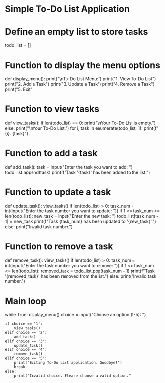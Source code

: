 # Simple To-Do List Application

# Define an empty list to store tasks
todo_list = []

# Function to display the menu options
def display_menu():
    print("\nTo-Do List Menu:")
    print("1. View To-Do List")
    print("2. Add a Task")
    print("3. Update a Task")
    print("4. Remove a Task")
    print("5. Exit")

# Function to view tasks
def view_tasks():
    if len(todo_list) == 0:
        print("\nYour To-Do List is empty.")
    else:
        print("\nYour To-Do List:")
        for i, task in enumerate(todo_list, 1):
            print(f"{i}. {task}")

# Function to add a task
def add_task():
    task = input("Enter the task you want to add: ")
    todo_list.append(task)
    print(f"Task '{task}' has been added to the list.")

# Function to update a task
def update_task():
    view_tasks()
    if len(todo_list) > 0:
        task_num = int(input("Enter the task number you want to update: "))
        if 1 <= task_num <= len(todo_list):
            new_task = input("Enter the new task: ")
            todo_list[task_num - 1] = new_task
            print(f"Task {task_num} has been updated to '{new_task}'.")
        else:
            print("Invalid task number.")

# Function to remove a task
def remove_task():
    view_tasks()
    if len(todo_list) > 0:
        task_num = int(input("Enter the task number you want to remove: "))
        if 1 <= task_num <= len(todo_list):
            removed_task = todo_list.pop(task_num - 1)
            print(f"Task '{removed_task}' has been removed from the list.")
        else:
            print("Invalid task number.")

# Main loop
while True:
    display_menu()
    choice = input("Choose an option (1-5): ")
    
    if choice == '1':
        view_tasks()
    elif choice == '2':
        add_task()
    elif choice == '3':
        update_task()
    elif choice == '4':
        remove_task()
    elif choice == '5':
        print("Exiting To-Do List application. Goodbye!")
        break
    else:
        print("Invalid choice. Please choose a valid option.")
